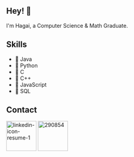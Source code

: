 

## Hey! 👋
I'm Hagai, a Computer Science & Math Graduate.


## Skills
- 🌱 Java
- 🌱 Python
- 🌱 C
- 🌱 C++
- 🌱 JavaScript
- 🌱 SQL

## Contact

<a href="https://www.linkedin.com/in/hagai-hen"><img src="https://i.ibb.co/HTQfYVS/linkedin-icon-resume-1.png" width="80" height="80" alt="linkedin-icon-resume-1" border="0"></a>
<a href="mailto:hagai349@gmail.com"><img src="https://i.ibb.co/vY68Ff6/290854.png" width="80" height="80" alt="290854" border="0"></a>

<!---
HagaiHen/HagaiHen is a ✨ special ✨ repository because its `README.md` (this file) appears on your GitHub profile.
You can click the Preview link to take a look at your changes.
--->
